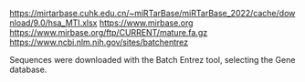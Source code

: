 https://mirtarbase.cuhk.edu.cn/~miRTarBase/miRTarBase_2022/cache/download/9.0/hsa_MTI.xlsx
https://www.mirbase.org
https://www.mirbase.org/ftp/CURRENT/mature.fa.gz
https://www.ncbi.nlm.nih.gov/sites/batchentrez

Sequences were downloaded with the Batch Entrez tool, selecting the Gene database.
